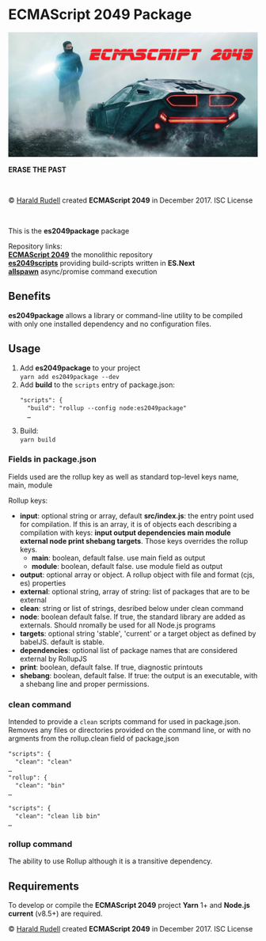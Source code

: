 <h1>ECMAScript 2049 Package</h1>
<img src="./assets/ECMAScript 2049.png" alt="ECMAScript 2049" />
<p><strong>ERASE THE PAST</strong></p>
<p>&emsp;</p>
<p>© <a href=http://haraldrudell.com>Harald Rudell</a> created <strong>ECMAScript 2049</strong> in December 2017. ISC License</p>
<p>&emsp;</p>

<p>This is the <strong>es2049package</strong> package</p>
<p>Repository links:<br />
<strong><a href=https://github.com/haraldrudell/ECMAScript2049>ECMAScript 2049</a></strong> the monolithic repository<br />
<strong><a href=https://github.com/haraldrudell/ECMAScript2049/tree/master/workspace/packages/es2049scripts>es2049scripts</a></strong> providing build-scripts written in <strong>ES.Next</strong><br />
<strong><a href=https://github.com/haraldrudell/ECMAScript2049/tree/master/workspace/packages/allspawn>allspawn</a></strong> async/promise command execution</p>

<h2>Benefits</h2>
<p><strong>es2049package</strong> allows a library or command-line utility to be compiled with only one installed dependency and no configuration files.</p>

<h2>Usage</h2>
<ol>
  <li>Add <strong>es2049package</strong> to your project<br />
    <code>yarn add es2049package --dev</code></li>
  <li>Add <strong>build</strong> to the <code>scripts</code> entry of package.json:<br />
    <pre><code>"scripts": {
  "build": "rollup --config node:es2049package"
  …</code></pre></li>
  <li>Build:<br />
    <code>yarn build</code></li>
</ol>

<h3>Fields in package.json</h3>
<p>Fields used are the rollup key as well as standard top-level keys name, main, module</p>
<p>Rollup keys:</p>
<ul>
  <li><strong>input</strong>: optional string or array, default <strong>src/index.js</strong>: the entry point used for compilation. If this is an array, it is of objects each describing a compilation with keys: <strong>input output dependencies main module external node print shebang targets</strong>. Those keys overrides the rollup keys.<ul>
    <li><strong>main</strong>: boolean, default false. use main field as output
    <li><strong>module</strong>: boolean, default false. use module field as output</li>
  </ul></li>
  <li><strong>output</strong>: optional array or object. A rollup object with file and format (cjs, es) properties</li>
  <li><strong>external</strong>: optional string, array of string: list of packages that are to be external</li>
  <li><strong>clean</strong>: string or list of strings, desribed below under clean command</li>
  <li><strong>node</strong>: boolean default false. If true, the standard library are added as externals. Should nromally be used for all Node.js programs</li>
  <li><strong>targets</strong>: optional string 'stable', 'current' or a target object as defined  by babelJS. default is stable.</li>
  <li><strong>dependencies</strong>: optional list of package names that are considered external by RollupJS</li>
  <li><strong>print</strong>: boolean, default false. If true, diagnostic printouts</li>
  <li><strong>shebang</strong>: boolean, default false. If true: the output is an executable, with a shebang line and proper permissions.</li>
</ul>

<h3>clean command</h3>
<p>Intended to provide a <code>clean</code> scripts  command for used in package.json. Removes any files or directories provided on the command line, or with no argments from the rollup.clean field of package,json</p>
<pre><code>"scripts": {
  "clean": "clean"
…
"rollup": {
  "clean": "bin"
…</code></pre>
<pre><code>"scripts": {
  "clean": "clean lib bin"
…
</code></pre>

<h3>rollup command</h3>
<p>The ability to use Rollup although it is a transitive dependency.</p>

<h2>Requirements</h2>
<p>To develop or compile the <strong>ECMAScript 2049</strong> project <strong>Yarn</strong> 1+ and <strong>Node.js current</strong> (v8.5+) are required.</p>

<p>© <a href=http://haraldrudell.com>Harald Rudell</a> created <strong>ECMAScript 2049</strong> in December 2017. ISC License</p>
